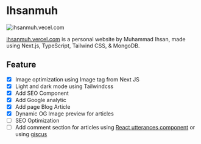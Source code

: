 # Ihsanmuh

![ihsanmuh.vecel.com](https://socialify.git.ci/ihsnmuh/story-ihsan/image?description=1&logo=https%3A%2F%2Fres.cloudinary.com%2Fdoc4dinqa%2Fimage%2Fupload%2Fv1638057323%2Fihsan%2FLogo_z2rxoq.svg&name=1&owner=1&pattern=Circuit%20Board&theme=Light)

[ihsanmuh.vercel.com](http://ihsanmuh.vercel.app/) is a personal website by Muhammad Ihsan, made using Next.js, TypeScript, Tailwind CSS, & MongoDB.

## Feature

- [x] Image optimization using Image tag from Next JS
- [x] Light and dark mode using Tailwindcss
- [x] Add SEO Component
- [x] Add Google analytic
- [x] Add page Blog Article
- [x] Dynamic OG Image preview for articles
- [ ] SEO Optimization
- [ ] Add comment section for articles using [React utterances component](https://www.npmjs.com/package/utterances-react-component) or using [giscus](https://github.com/giscus/giscus-component/tree/main/packages/react)
